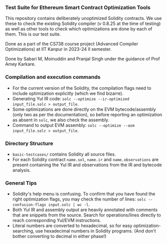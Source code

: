 ### Test Suite for Ethereum Smart Contract Optimization Tools

This repository contains deliberately unoptimized Solidity contracts.
We use these to check the existing Solidity compiler (v 0.8.25 at the time of testing) as well as other tools to check which optimizations are done by each of them. This is our test suite.

Done as a part of the CS738 course project (Advanced Compiler Optimizations) at IIT Kanpur in 2023-24 II semester.

Done by Sabari M, Moinuddin and Pranjal Singh under the guidance of Prof Amey Karkare.

### Compilation and execution commands

- For the current version of the Solidity, the compilation flags need to include optimization explicitly (which we find bizarre).
- Generating Yul IR code: `solc --optimize --ir-optimized input_file.solc > output_file`.
- Some optimizations are done directly on the EVM bytecode/assembly (only two as per the documentation), so before reporting an optimization as absent in `solc`, we also check the assembly.
- Command to output EVM assembly: `solc --optimize --asm input_file.solc > output_file`.

### Directory Structure

- `basic-testcases/` contains Solidity all source files.
- For each Solidity contract `name.sol`, `name.ir` and `name.observations` are present containing the Yul IR and observations from the IR and bytecode analysis.

### General Tips

- Solidity's help menu is confusing. To confirm that you have found the right optimization flags, you may check the number of lines: `solc --confusion-flags input.solc | wc -l`.
- Both Yul IR and assembly output are heavily annotated with comments that are snippets from the source. Search for operations/lines directly to reach corresponding Yul/EVM instructions.
- Literal numbers are converted to hexadecimal, so for easy optimization-searching, use hexadecimal numbers in Solidity programs. (And don't bother converting to decimal in either phase!)

